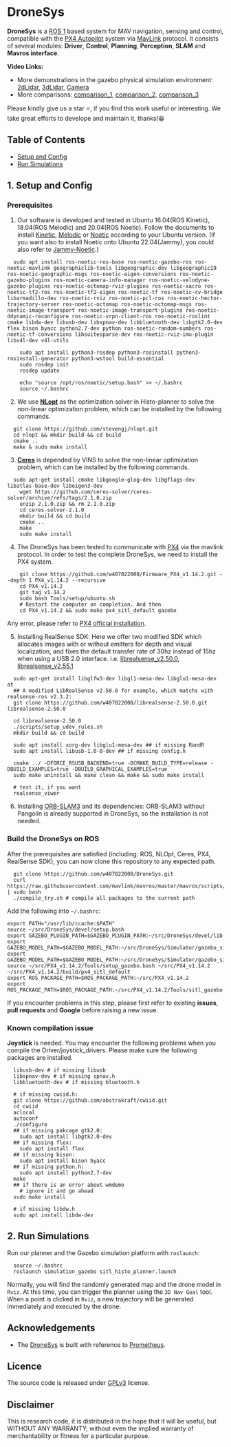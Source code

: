 # DroneSys
__DroneSys__ is a [ROS 1](http://wiki.ros.org/Documentation) based system for MAV navigation, sensing and control, compatible with the [PX4 Autopilot](https://docs.px4.io/main/en/) system via [MavLink](https://mavlink.io/en/) protocol. It consists of several modules: __Driver__, __Control__, __Planning__, __Perception__, __SLAM__ and __Mavros interface__. 

**Video Links:** 
 - More demonstrations in the gazebo physical simulation environment: [2dLidar](https://raw.githubusercontent.com/w407022008/histo-planner/main/documentation/videos/Gazebo_2dLidar.mp4), [3dLidar](https://raw.githubusercontent.com/w407022008/histo-planner/main/documentation/videos/Gazebo_3dLidar.mp4), [Camera](https://raw.githubusercontent.com/w407022008/histo-planner/main/documentation/videos/Gazebo_Camera.mp4)
 - More comparisons: [comparison_1](https://raw.githubusercontent.com/w407022008/histo-planner/main/documentation/videos/comparison1.mp4), [comparison_2](https://raw.githubusercontent.com/w407022008/histo-planner/main/documentation/videos/comparison2.mp4), [comparison_3](https://raw.githubusercontent.com/w407022008/histo-planner/main/documentation/videos/comparison3.mp4)

Please kindly give us a star :star:, if you find this work useful or interesting. We take great efforts to develope and maintain it, thanks!:grinning:

## Table of Contents

* [Setup and Config](#3-Setup-and-Config)
* [Run Simulations](#4-Run-Simulations)

## 1. Setup and Config
### Prerequisites

1. Our software is developed and tested in Ubuntu 16.04(ROS Kinetic), 18.04(ROS Melodic) and 20.04(ROS Noetic). Follow the documents to install [Kinetic](http://wiki.ros.org/kinetic/Installation/Ubuntu), [Melodic](http://wiki.ros.org/melodic/Installation/Ubuntu) or [Noetic](http://wiki.ros.org/noetic/Installation/Ubuntu) according to your Ubuntu version. (If you want also to install Noetic onto Ubuntu 22.04(Jammy), you could also refer to [Jammy-Noetic](https://github.com/w407022008/Noetic_on_Ubuntu22).)
```
  sudo apt install ros-noetic-ros-base ros-noetic-gazebo-ros ros-noetic-mavlink geographiclib-tools libgeographic-dev libgeographic19 ros-noetic-geographic-msgs ros-noetic-eigen-conversions ros-noetic-gazebo-plugins ros-noetic-camera-info-manager ros-noetic-velodyne-gazebo-plugins ros-noetic-octomap-rviz-plugins ros-noetic-xacro ros-noetic-tf2-ros ros-noetic-tf2-eigen ros-noetic-tf ros-noetic-cv-bridge libarmadillo-dev ros-noetic-rviz ros-noetic-pcl-ros ros-noetic-hector-trajectory-server ros-noetic-octomap ros-noetic-octomap-msgs ros-noetic-image-transport ros-noetic-image-transport-plugins ros-noetic-ddynamic-reconfigure ros-noetic-vrpn-client-ros ros-noetic-roslint cmake libdw-dev libusb-dev libspnav-dev libbluetooth-dev libgtk2.0-dev flex bison byacc python2.7-dev python ros-noetic-random-numbers ros-noetic-tf-conversions libsuitesparse-dev ros-noetic-rviz-imu-plugin libv4l-dev v4l-utils
```

```
	sudo apt install python3-rosdep python3-rosinstall python3-rosinstall-generator python3-wstool build-essential
	sudo rosdep init
	rosdep update
```

```
	echo "source /opt/ros/noetic/setup.bash" >> ~/.bashrc
	source ~/.bashrc
```

2. We use [**NLopt**](https://nlopt.readthedocs.io/en/latest/NLopt_Installation) as the optimization solver in Histo-planner to solve the non-linear optimization problem, which can be installed by the following commands.
```
  git clone https://github.com/stevengj/nlopt.git
  cd nlopt && mkdir build && cd build  
  cmake ..  
  make & sudo make install 
```

3. [**Ceres**](http://ceres-solver.org/) is depended by VINS to solve the non-linear optimization problem, which can be installed by the following commands.
```
  sudo apt-get install cmake libgoogle-glog-dev libgflags-dev libatlas-base-dev libeigen3-dev 
	wget https://github.com/ceres-solver/ceres-solver/archive/refs/tags/2.1.0.zip
	unzip 2.1.0.zip && rm 2.1.0.zip
	cd ceres-solver-2.1.0
	mkdir build && cd build
	cmake ..
	make
	sudo make install
```

4. The DroneSys has been tested to communicate with [PX4](https://github.com/PX4) via the mavlink protocol. In order to test the complete DroneSys, we need to install the PX4 system. 
```
    git clone https://github.com/w407022008/Firmware_PX4_v1.14.2.git --depth 1 PX4_v1.14.2 --recursive
    cd PX4_v1.14.2
    git tag v1.14.2
    sudo bash Tools/setup/ubuntu.sh
    # Restart the computer on completion. And then
    cd PX4_v1.14.2 && sudo make px4_sitl_default gazebo
```
Any error, please refer to [PX4 official installation](https://docs.px4.io/v1.14/en/dev_setup/dev_env_linux_ubuntu.html#ros-gazebo-classic).

5. Installing RealSense SDK:
Here we offer two modified SDK which allocates images with or without emitters for depth and visual localization, and fixes the default transfer rate of 30hz instead of 15hz when using a USB 2.0 interface. i.e. [librealsense_v2.50.0](https://github.com/w407022008/librealsense-2.50.0), [librealsense_v2.55.1](https://github.com/w407022008/librealsense-2.50.0)
```
  sudo apt-get install libglfw3-dev libgl1-mesa-dev libglu1-mesa-dev at
  ## A modified LibRealSense v2.50.0 for example, which matchs with realsense-ros v2.3.2:
  git clone https://github.com/w407022008/librealsense-2.50.0.git librealsense-2.50.0
  
  cd librealsense-2.50.0
  ./scripts/setup_udev_rules.sh
  mkdir build && cd build
  
  sudo apt install xorg-dev libglu1-mesa-dev ## if missing RandR
  sudo apt install libusb-1.0-0-dev ## if missing config.h

  cmake ../ -DFORCE_RSUSB_BACKEND=true -DCMAKE_BUILD_TYPE=release -DBUILD_EXAMPLES=true -DBUILD_GRAPHICAL_EXAMPLES=true
  sudo make uninstall && make clean && make && sudo make install

  # test it, if you want
  realsense_viwer
```

6. Installing [ORB-SLAM3](Modules/slam/orb_slam3/README.md) and its dependencies: ORB-SLAM3 without Pangolin is already supported in DroneSys, so the installation is not needed.


### Build the DroneSys on ROS

After the prerequisites are satisfied (including: ROS, NLOpt, Ceres, PX4, RealSense SDK), you can now clone this repository to any expected path. 

```
  git clone https://github.com/w407022008/DroneSys.git
  curl https://raw.githubusercontent.com/mavlink/mavros/master/mavros/scripts/install_geographiclib_datasets.sh | sudo bash
  ./compile_try.sh # compile all packages to the current path
```
Add the following into ```~/.bashrc```:
```
export PATH="/usr/lib/ccache:$PATH"
source ~/src/DroneSys/devel/setup.bash
export GAZEBO_PLUGIN_PATH=$GAZEBO_PLUGIN_PATH:~/src/DroneSys/devel/lib
export GAZEBO_MODEL_PATH=$GAZEBO_MODEL_PATH:~/src/DroneSys/Simulator/gazebo_simulator/models
export GAZEBO_MODEL_PATH=$GAZEBO_MODEL_PATH:~/src/DroneSys/Simulator/gazebo_simulator/drone_models
source ~/src/PX4_v1.14.2/Tools/setup_gazebo.bash ~/src/PX4_v1.14.2 ~/src/PX4_v1.14.2/build/px4_sitl_default
export ROS_PACKAGE_PATH=$ROS_PACKAGE_PATH:~/src/PX4_v1.14.2
export ROS_PACKAGE_PATH=$ROS_PACKAGE_PATH:~/src/PX4_v1.14.2/Tools/sitl_gazebo
```

If you encounter problems in this step, please first refer to existing __issues__, __pull requests__ and __Google__ before raising a new issue.



### Known compilation issue
**Joystick** is needed. You may encounter the following problems when you compile the Driver/joystick_drivers. Please make sure the following packages are installed.
```
  libusb-dev # if missing libusb
  libspnav-dev # if missing spnav.h
  libbluetooth-dev # if missing bluetooth.h
  
  # if missing cwiid.h:
  git clone https://github.com/abstrakraft/cwiid.git
  cd cwiid
  aclocal
  autoconf
  ./configure
  ## if missing pakcage gtk2.0:
    sudo apt install libgtk2.0-dev
  ## if missing flex:
    sudo apt install flex
  ## if missing bison:
    sudo apt install bison byacc
  ## if missing python.h:
    sudo apt install python2.7-dev
  make
  ## if there is an error about wmdemo
    # ignore it and go ahead
  sudo make install
  
  # if missing libdw.h
  sudo apt install libdw-dev
```
## 2. Run Simulations

Run our planner and the Gazebo simulation platform with ```roslaunch```:

```
  source ~/.bashrc
  roslaunch simulation_gazebo sitl_histo_planner.launch
```


Normally, you will find the randomly generated map and the drone model in ```Rviz```. At this time, you can trigger the planner using the ```3D Nav Goal``` tool. When a point is clicked in ```Rviz```, a new trajectory will be generated immediately and executed by the drone. 


## Acknowledgements
  - The [DroneSys](https://github.com/SyRoCo-ISIR/DroneSys) is built with reference to [Prometheus](https://github.com/amov-lab/Prometheus).

## Licence
The source code is released under [GPLv3](http://www.gnu.org/licenses/) license.


## Disclaimer
This is research code, it is distributed in the hope that it will be useful, but WITHOUT ANY WARRANTY; without even the implied warranty of merchantability or fitness for a particular purpose.
